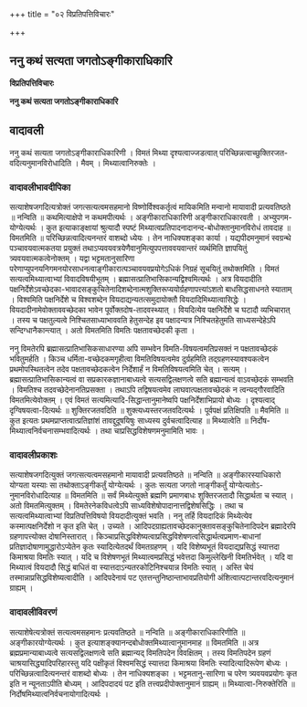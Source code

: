 +++
title = "०२ विप्रतिपत्तिविचारः"

+++


## ननु कथं सत्यता जगतोऽङ्गीकाराधिकारि

**विप्रतिपत्तिविचारः**

**ननु कथं सत्यता जगतोऽङ्गीकाराधिकारि**

## **वादावली**

ननु कथं सत्यता जगतोऽङ्गीकाराधिकारिणी । विमतं मिथ्या दृश्यत्वाज्जडत्वात् परिच्छिन्नत्वाच्छुक्तिरजत-वदित्यनुमानविरोधादिति । मैवम् । मिथ्यात्वानिरुक्तेः ।

### **वादावलीभावदीपिका**

सत्याशेषजगदित्यत्रोक्तं जगत्सत्यत्वमसहमानो विष्णोर्विश्वकर्तृत्वं मायिकमिति मन्वानो मायावादी प्रत्यवतिष्ठते ॥ नन्विति ॥ कथमित्याक्षेपो न कथमपीत्यर्थः । अङ्गीकाराधिकारिणी अङ्गीकाराधिकारवती । अभ्युपगम-योग्येत्यर्थः । कुत इत्याकाङ्क्षायां श्रुत्यादौ स्पष्टं मिथ्यात्वप्रतिपादनादानन्द-बोधोक्तानुमानविरोधं तावदाह ॥ विमतमिति ॥ परिच्छिन्नत्वादित्यनन्तरं वाशब्दो ध्येयः । तेन नाधिक्यशङ्का कार्या । यद्यपीदमनुमानं स्वग्रन्थे पञ्चावयवात्मकतया प्रयुक्तं तथाऽप्यवयवत्रयेणैवानुमित्युपपत्ताववयवान्तरं व्यर्थमिति ज्ञापयितुं त्र्यवयवात्मकत्वेनोक्तम् । यद्वा भट्टमतानुसारिणा परेणाप्युपनयनिगमनयोरसाधनत्वाङ्गीकारात्पञ्चावयवप्रयोगेऽधिकं निग्रहं सूचयितुं तथोक्तमिति । विमतं सत्यत्वमिथ्यात्वाभ्यां विवादविषयीभूतम् । ब्रह्मासत्प्रातिभासिकान्यद्विश्वमित्यर्थः । अत्र वियदादीति पक्षनिर्देशेऽवच्छेदका-भावादसङ्कुचितेनादिशब्देनात्मशुक्तिरूप्ययोर्ग्रहणापत्त्यांऽशतो बाधसिद्धसाधनते स्याताम् । विश्वमिति पक्षनिर्देशे च विश्वशब्देन वियदाद्यन्यतत्समुदायोक्तौ वियदादिमिथ्यात्वासिद्धेः । वियदादीनामेवोक्ताववच्छेदका भावेन पूर्वोक्तदोष-तादवस्थ्यात् । वियदित्येव पक्षनिर्देशे च घटादौ व्यभिचारात् । तस्य च पक्षतुल्यत्वे निश्चितसाध्याभाववति हेतुसन्देह इव पक्षादन्यत्र निश्चितहेतुमति साध्यसन्देहेऽपि सन्दिग्धानैकान्त्यात् । अतो विमतमिति विमतिः पक्षतावच्छेदकी कृता ।

ननु विमतेरपि ब्रह्मासत्प्रातिभासिकसाधारण्या अपि सम्भवेन विमति-विषयत्वमतिप्रसक्तं न पक्षतावच्छेदकं भवितुमर्हति । किञ्च धर्मिता-वच्छेदकमगृहीत्वा विमतिविषयत्वमेव दुर्ग्रहमिति तद्ग्रहणस्यावश्यकत्वेन प्रथमोपस्थितत्वेन तदेव पक्षतावच्छेदकत्वेन निर्देशार्हं न विमतिविषयत्वमिति चेत् । सत्यम् । ब्रह्मासत्प्रातिभासिकान्यत्वं वा सप्रकारकज्ञानाबाध्यत्वे सत्यसद्विलक्षणत्वे सति ब्रह्मान्यत्वं वाऽवच्छेदकं सम्भवति । विमतिश्च तदवच्छेदेनानतिप्रसक्ता । तथाऽपि तद्विषयत्वमेव लाघवात्पक्षतावच्छेदकं न त्वन्यद्गौरवादिति विमतमित्येवोक्तम् । एवं विमतं सत्यमित्यादि-सिद्धान्तानुमानेष्वपि पक्षनिर्देशाभिप्रायो बोध्यः । दृश्यत्वाद् दृग्विषयत्वा-दित्यर्थः ॥ शुक्तिरजतवदिति ॥ शुक्त्यध्यस्तरजतवदित्यर्थः । पूर्वपक्षं प्रतिक्षिपति ॥ मैवमिति ॥ कुत इत्यतः प्रथमप्राप्तत्वात्प्रतिज्ञांशं तावद्दुदूषयिषुः साध्यस्य दुर्वचत्वादित्याह ॥ मिथ्यात्वेति ॥ निर्दोष-मिथ्यात्वनिर्वचनासम्भवादित्यर्थः । तथा चाप्रसिद्धविशेषणमनुमामिति भावः ।

### **वादावलीप्रकाशः**

सत्याशेषजगदित्युक्तं जगत्सत्यत्वमसहमानो मायावादी प्रत्यवतिष्ठते ॥ नन्विति ॥ अङ्गीकारस्याधिकारो योग्यता यस्याः सा तथोक्ताऽङ्गीकर्तुं योग्येत्यर्थः । कुतः सत्यता जगतो नाङ्गीकर्तुं योग्येत्यतोऽ-नुमानविरोधादित्याह ॥ विमतमिति ॥ सर्वं मिथ्येत्युक्ते ब्रह्मणि प्रमाणबाधः शुक्तिरजतादौ सिद्धार्थता च स्यात् । अतो विमतमित्युक्तम् । विमतेरनेकविधत्वेऽपि साध्यविशेषोपादानात्तद्विशेषसिद्धिः । तथा च सत्यत्वमिथ्यात्वाभ्यां विप्रतिपत्तिविषयो वियदादीत्युक्तं भवति । ननु तर्हि वियदादिकं मिथ्येत्येव कस्मात्पक्षनिर्देशो न कृत इति चेत् । उच्यते । आदिपदग्राह्यतावच्छेदकानुक्तावसङ्कुचितेनादिपदेन ब्रह्मादेरपि ग्रहणापत्त्योक्त दोषानिस्तारात् । किञ्चाप्रसिद्धविशेष्यत्वाप्रसिद्धविशेषणत्वसिद्धार्थत्वप्रमाण-बाधानां प्रतिज्ञादोषाणामुद्धारोऽप्येतेन कृतः स्यादित्येतदर्थं विमतग्रहणम् । यदि विशेष्यभूतं वियदाद्यप्रसिद्धं स्यात्तदा किमाश्रया विमतिः स्यात् । यदि च विशेषणभूतं मिथ्यात्वमप्रसिद्धं भवेत्तदा किमुल्लेखिनी विमतिर्भवेत् । यदि वा मिथ्यात्वं वियदादौ सिद्धं बाधितं वा स्यात्तदाऽन्यतरकोटिनिश्चयान्न विमतिः स्यात् । अस्ति चेयं तस्मान्नाप्रसिद्धविशेष्यत्वादीति । आदिपदेनायं पट एतत्तन्तुनिष्ठान्ताभावप्रतियोगी अंशित्वात्पटान्तरवदित्यनुमानं ग्राह्यम् ।

### **वादावलीविवरणं**

सत्याशेषेत्यत्रोक्तं सत्यत्वमसहमानः प्रत्यवतिष्ठते ॥ नन्विति ॥ अङ्गीकाराधिकारिणीति ॥ अङ्गीकारयोग्येत्यर्थः । कुत इत्याशङ्क्यानन्दबोधोक्तमिथ्यात्वानुमानमाह ॥ विमतमिति ॥ अत्र ब्रह्मप्रमान्याबाध्यत्वे सत्यसद्विलक्षणत्वे सति ब्रह्मान्यद् विमतिपदेन विवक्षितम् । तस्य विमतिपदेन ग्रहणं चाश्रयासिद्ध्यादिपरिहारस्तु यदि पक्षीकृतं विश्वमसिद्धं स्यात्तदा किमाश्रया विमतिः स्यादित्यादिरूपेण बोध्यः । परिच्छिन्नत्वादित्यनन्तरं वाशब्दो बोध्यः । तेन नाधिक्यशङ्का । भट्टमतानु-सारिणा च परेण त्र्यवयवप्रयोगः कृत इति न न्यूनताऽपीति बोध्यम् । आदिपदादयं पट इति तत्त्वप्रदीपोक्तानुमानं ग्राह्यम् ॥ मिथ्यात्वा-निरुक्तेरिति ॥ निर्दोषमिथ्यात्वनिर्वचनायोगादित्यर्थः ।

